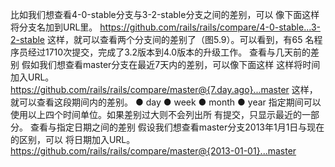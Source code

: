 比如我们想查看4-0-stable分支与3-2-stable分支之间的差别，可以
像下面这样将分支名加到URL里。
https://github.com/rails/rails/compare/4-0-stable...3-2-stable
这样，就可以查看两个分支间的差别了（图5.9）。可以看到，有65
名程序员经过1710次提交，完成了3.2版本到4.0版本的升级工作。
查看与几天前的差别
假如我们想查看master分支在最近7天内的差别，可以像下面这样
这样将时间加入URL。
https://github.com/rails/rails/compare/master@{7.day.ago}...master
这样，就可以查看这段期间内的差别。
 ● day
 ● week
 ● month
 ● year
指定期间可以使用以上四个时间单位。如果差别过大则不会列出所
有提交，只显示最近的一部分。
查看与指定日期之间的差别
假设我们想查看master分支2013年1月1日与现在的区别，可以
将日期加入URL。
https://github.com/rails/rails/compare/master@{2013-01-01}...master